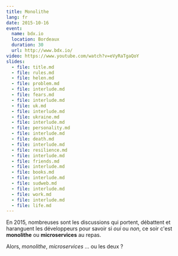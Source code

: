 ```yaml
---
title: Monolithe
lang: fr
date: 2015-10-16
event:
  name: bdx.io
  location: Bordeaux
  duration: 30
  url: http://www.bdx.io/
video: https://www.youtube.com/watch?v=eVyRaTgaQoY
slides:
  - file: title.md
  - file: rules.md
  - file: helen.md
  - file: problem.md
  - file: interlude.md
  - file: fears.md
  - file: interlude.md
  - file: uk.md
  - file: interlude.md
  - file: ukraine.md
  - file: interlude.md
  - file: personality.md
  - file: interlude.md
  - file: death.md
  - file: interlude.md
  - file: resilience.md
  - file: interlude.md
  - file: friends.md
  - file: interlude.md
  - file: books.md
  - file: interlude.md
  - file: sudweb.md
  - file: interlude.md
  - file: work.md
  - file: interlude.md
  - file: life.md
---
```


En 2015, nombreuses sont les discussions qui portent, débattent et haranguent
les développeurs pour savoir si *oui* ou *non*, ce soir c'est **monolithe** ou
**microservices** au repas.

Alors, *monolithe*, *microservices* … ou les deux ?
